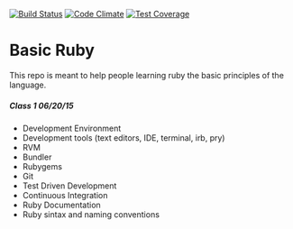[![Build Status](https://travis-ci.org/francisco-rojas/basic_ruby.svg?branch=master)](https://travis-ci.org/francisco-rojas/basic_ruby)
[![Code Climate](https://codeclimate.com/github/francisco-rojas/basic_ruby/badges/gpa.svg)](https://codeclimate.com/github/francisco-rojas/basic_ruby)
[![Test Coverage](https://codeclimate.com/github/francisco-rojas/basic_ruby/badges/coverage.svg)](https://codeclimate.com/github/francisco-rojas/basic_ruby/coverage)

# Basic Ruby
This repo is meant to help people learning ruby the basic principles of the language.

##### Class 1 06/20/15

* Development Environment
* Development tools (text editors, IDE, terminal, irb, pry)
* RVM
* Bundler
* Rubygems
* Git
* Test Driven Development
* Continuous Integration
* Ruby Documentation
* Ruby sintax and naming conventions
